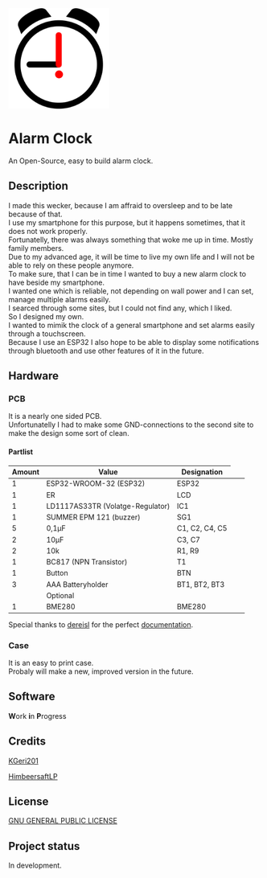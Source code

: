<img src="AlarmClock.svg" alt="alarm clock" height="200"/>

# Alarm Clock
An Open-Source, easy to build alarm clock.

## Description
I made this wecker, because I am affraid to oversleep and to be late because of that.  
I use my smartphone for this purpose, but it happens sometimes, that it does not work properly.  
Fortunatelly, there was always something that woke me up in time. Mostly family members.  
Due to my advanced age, it will be time to live my own life and I will not be able to rely on these people anymore.  
To make sure, that I can be in time I wanted to buy a new alarm clock to have beside my smartphone.  
I wanted one which is reliable, not depending on wall power and I can set, manage multiple alarms easily.  
I searced through some sites, but I could not find any, which I liked.  
So I designed my own.  
I wanted to mimik the clock of a general smartphone and set alarms easily through a touchscreen.  
Because I use an ESP32 I also hope to be able to display some notifications through bluetooth and use other features of it in the future.   

## Hardware
### PCB
It is a nearly one sided PCB.   
Unfortunatelly I had to make some GND-connections to the second site to make the design some sort of clean.  

#### Partlist  
|Amount | Value | Designation|
|-------|-------|------------|
| 1 | ESP32-WROOM-32 (ESP32) | ESP32 |
| 1 | ER | LCD |
| 1 | LD1117AS33TR (Volatge-Regulator) | IC1 |
| 1 | SUMMER EPM 121 (buzzer) | SG1 |
| 5 | 0,1µF | C1, C2, C4, C5 |
| 2 | 10µF | C3, C7 |
| 2 | 10k | R1, R9 |
| 1 | BC817 (NPN Transistor) | T1 |
| 1 | Button | BTN |
| 3 | AAA Batteryholder | BT1, BT2, BT3  
|<td colspan=2>Optional</td>
| 1 | BME280 | BME280 |
  
Special thanks to [dereisl](https://github.com/dereisl) for the perfect [documentation](https://github.com/dereisl/esp32-radio).  

### Case
It is an easy to print case.  
Probaly will make a new, improved version in the future.

## Software
**W**ork **i**n **P**rogress

## Credits
[KGeri201](https://github.com/KGeri201)

[HimbeersaftLP](https://github.com/HimbeersaftLP)

## License
[GNU GENERAL PUBLIC LICENSE](https://choosealicense.com/licenses/gpl-3.0/)

## Project status
In development.
